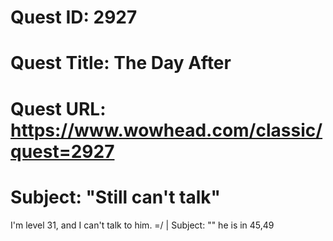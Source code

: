 # Quest ID: 2927
# Quest Title: The Day After
# Quest URL: https://www.wowhead.com/classic/quest=2927
# Subject: "Still can't talk"
I'm level 31, and I can't talk to him. =/ | Subject: "<Blank>"
he is in 45,49